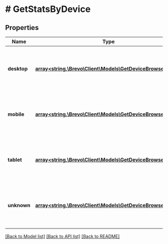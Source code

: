 # # GetStatsByDevice

## Properties

Name | Type | Description | Notes
------------ | ------------- | ------------- | -------------
**desktop** | [**array<string,\Brevo\Client\Models\GetDeviceBrowserStats>**](GetDeviceBrowserStats.md) | Statistics of the campaign on the basis of desktop devices | [optional]
**mobile** | [**array<string,\Brevo\Client\Models\GetDeviceBrowserStats>**](GetDeviceBrowserStats.md) | Statistics of the campaign on the basis of mobile devices | [optional]
**tablet** | [**array<string,\Brevo\Client\Models\GetDeviceBrowserStats>**](GetDeviceBrowserStats.md) | Statistics of the campaign on the basis of tablet devices | [optional]
**unknown** | [**array<string,\Brevo\Client\Models\GetDeviceBrowserStats>**](GetDeviceBrowserStats.md) | Statistics of the campaign on the basis of unknown devices | [optional]

[[Back to Model list]](../../README.md#models) [[Back to API list]](../../README.md#endpoints) [[Back to README]](../../README.md)
